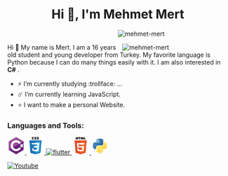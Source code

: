 <h1 align="center">Hi 👋, I'm Mehmet Mert</h1>



<p>&nbsp;<img width="50%" align="right" src="https://github-readme-stats.vercel.app/api?username=mehmet-mert&show_icons=true&theme=highcontrast&locale=en" alt="mehmet-mert" /></p>
<p><img width="48%" align="right" src="https://github-readme-stats.vercel.app/api/top-langs?username=mehmet-mert&show_icons=true&theme=dark&locale=en&layout=compact" alt="mehmet-mert" /></p>

Hi 👋 My name is Mert. I am a 16 years old student and young developer from Turkey. My favorite language is Python because I can do many things easily with it. I am also interested in <b>C# </b>.

- ⚡ I’m currently studying :trollface: ...
- ☄️ I’m currently learning JavaScript.
- ⭐ I want to make a personal Website.

<h3 align="left">Languages and Tools:</h3>

<p align="left"> <a href="https://www.w3schools.com/cs/" target="_blank"> <img src="https://raw.githubusercontent.com/devicons/devicon/master/icons/csharp/csharp-original.svg" alt="csharp" width="40" height="40"/> </a> <a href="https://www.w3schools.com/css/" target="_blank"> <img src="https://raw.githubusercontent.com/devicons/devicon/master/icons/css3/css3-original-wordmark.svg" alt="css3" width="40" height="40"/> </a> <a href="https://flutter.dev" target="_blank"> <img src="https://www.vectorlogo.zone/logos/flutterio/flutterio-icon.svg" alt="flutter" width="40" height="40"/> </a> <a href="https://www.w3.org/html/" target="_blank"> <img src="https://raw.githubusercontent.com/devicons/devicon/master/icons/html5/html5-original-wordmark.svg" alt="html5" width="40" height="40"/> </a> <a href="https://www.python.org" target="_blank"> <img src="https://raw.githubusercontent.com/devicons/devicon/master/icons/python/python-original.svg" alt="python" width="40" height="40"/> </a> </p>

[<img alt="Youtube" src="https://img.shields.io/badge/Youtube%20-%23FF0000.svg?&style=for-the-badge&logo=YouTube&logoColor=white"/>](https://www.youtube.com/channel/UCmIKYJpC4kDp0NCJw35Ql8g)
